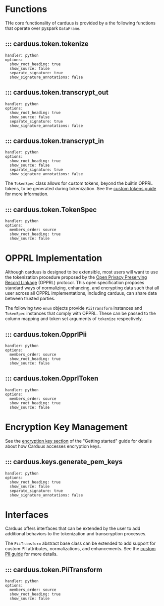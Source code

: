 # Functions

THe core functionality of carduus is provided by a the following functions that operate over pyspark `DataFrame`.

## ::: carduus.token.tokenize
    handler: python
    options:
      show_root_heading: true
      show_source: false
      separate_signature: true
      show_signature_annotations: false

## ::: carduus.token.transcrypt_out
    handler: python
    options:
      show_root_heading: true
      show_source: false
      separate_signature: true
      show_signature_annotations: false

## ::: carduus.token.transcrypt_in
    handler: python
    options:
      show_root_heading: true
      show_source: false
      separate_signature: true
      show_signature_annotations: false

The `TokenSpec` class allows for custom tokens, beyond the builtin OPPRL tokens, to be generated during tokenization. See the [custom tokens guide](./guides/custom-tokens.md) for more information.

## ::: carduus.token.TokenSpec
    handler: python
    options:
      members_order: source
      show_root_heading: true
      show_source: false

# OPPRL Implementation

Although carduus is designed to be extensible, most users will want to use the tokenization procedure proposed by the [Open Privacy Preserving Record Linkage](../opprl.md) (OPPRL) protocol. This open specification proposes standard ways of normalizing, enhancing, and encrypting data such that all user across all OPPRL implementations, including carduus, can share data between trusted parties.

The following two `enum` objects provide `PiiTransform` instances and `TokenSpec` instances that comply with OPPRL. These can be passed to the column mapping and token set arguments of `tokenize` respectively.

## ::: carduus.token.OpprlPii
    handler: python
    options:
      members_order: source
      show_root_heading: true
      show_source: false

## ::: carduus.token.OpprlToken
    handler: python
    options:
      members_order: source
      show_root_heading: true
      show_source: false

# Encryption Key Management

See the [encryption key section](./guides/getting-started.md#encryption-keys) of the "Getting started" guide for details about how Carduus accesses encryption keys.

## ::: carduus.keys.generate_pem_keys
    handler: python
    options:
      show_root_heading: true
      show_source: false
      separate_signature: true
      show_signature_annotations: false


# Interfaces

Carduus offers interfaces that can be extended by the user to add additional behaviors to the tokenization and transcryption processes.

The `PiiTransform` abstract base class can be extended to add support for custom PII attributes, normalizations, and enhancements. See the [custom PII guide](./guides/custom-pii.md) for more details.

## ::: carduus.token.PiiTransform
    handler: python
    options:
      members_order: source
      show_root_heading: true
      show_source: false
